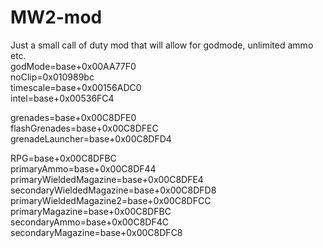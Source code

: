 # MW2-mod
Just a small call of duty mod that will allow for godmode, unlimited ammo etc.<br>
godMode=base+0x00AA77F0<br>
noClip=0x010989bc <br>
timescale=base+0x00156ADC0<br>
intel=base+0x00536FC4<br>

grenades=base+0x00C8DFE0<br>
flashGrenades=base+0x00C8DFEC<br>
grenadeLauncher=base+0x00C8DFD4<br>

RPG=base+0x00C8DFBC<br>
primaryAmmo=base+0x00C8DF44<br>
primaryWieldedMagazine=base+0x00C8DFE4<br>
secondaryWieldedMagazine=base+0x00C8DFD8<br>
primaryWieldedMagazine2=base+0x00C8DFCC<br>
primaryMagazine=base+0x00C8DFBC<br>
secondaryAmmo=base+0x00C8DF4C<br>
secondaryMagazine=base+0x00C8DFC8<br>
